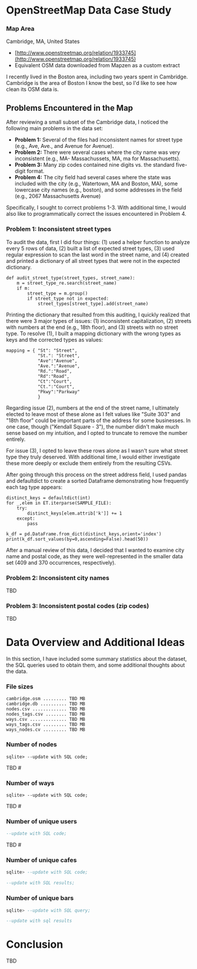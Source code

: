 # OpenStreetMap Data Case Study

### Map Area
Cambridge, MA, United States

- [http://www.openstreetmap.org/relation/1933745](http://www.openstreetmap.org/relation/1933745)
- Equivalent OSM data downloaded from Mapzen as a custom extract
 
I recently lived in the Boston area, including two years spent in Cambridge. Cambridge is the area of Boston I know the best, so I'd like to see how clean its OSM data is. 


## Problems Encountered in the Map
After reviewing a small subset of the Cambridge data, I noticed the following main problems in the data set:

- **Problem 1:** Several of the files had inconsistent names for street type (e.g., Ave, Ave., and Avenue for Avenue). 
- **Problem 2:** There were several cases where the city name was very inconsistent (e.g., MA- Massachussets, MA, ma for Massachusetts). 
- **Problem 3:** Many zip codes contained nine digits vs. the standard five-digit format. 
- **Problem 4:** The city field had several cases where the state was included with the city (e.g., Watertown, MA and Boston, MA), some lowercase city names (e.g., boston), and some addresses in the field (e.g., 2067 Massachusetts Avenue)

Specifically, I sought to correct problems 1-3. With additional time, I would also like to programmatically correct the issues encountered in Problem 4. 

### Problem 1: Inconsistent street types
To audit the data, first I did four things: (1) used a helper function to analyze every 5 rows of data, (2) built a list of expected street types, (3) used regular expression to scan the last word in the street name, and (4) created and printed a dictionary of all street types that were not in the expected dictionary. 

```
def audit_street_type(street_types, street_name):
    m = street_type_re.search(street_name)
    if m:
        street_type = m.group()
        if street_type not in expected:
            street_types[street_type].add(street_name)
```
Printing the dictionary that resulted from this auditing, I quickly realized that there were 3 major types of issues: (1) inconsistent capitalization, (2) streets with numbers at the end (e.g., 18th floor), and (3) streets with no street type. To resolve (1), I built a mapping dictionary with the wrong types as keys and the corrected types as values:

```
mapping = { "St": "Street",
            "St.": "Street",
            "Ave":"Avenue",
            "Ave.":"Avenue",
            "Rd.":"Road",
            "Rd":"Road",
            "Ct":"Court",
            "Ct.":"Court",
            "Pkwy":"Parkway"
            }
```

Regarding issue (2), numbers at the end of the street name, I ultimately elected to leave most of these alone as I felt values like "Suite 303" and "18th floor" could be important parts of the address for some businesses. In one case, though ("Kendall Square - 3"), the number didn't make much sense based on my intuition, and I opted to truncate to remove the number entirely. 

For issue (3), I opted to leave these rows alone as I wasn't sure what street type they truly deserved. With additional time, I would either investigate these more deeply or exclude them entirely from the resulting CSVs. 

After going through this process on the street address field, I used pandas and defaultdict to create a sorted Dataframe demonstrating how frequently each tag type appears:

```
distinct_keys = defaultdict(int)
for _,elem in ET.iterparse(SAMPLE_FILE):
    try:
        distinct_keys[elem.attrib['k']] += 1
    except:
        pass

k_df = pd.DataFrame.from_dict(distinct_keys,orient='index')
print(k_df.sort_values(by=0,ascending=False).head(50))
```
After a manual review of this data, I decided that I wanted to examine city name and postal code, as they were well-represented in the smaller data set (409 and 370 occurrences, respectively). 

### Problem 2: Inconsistent city names
TBD

### Problem 3: Inconsistent postal codes (zip codes)
TBD

# Data Overview and Additional Ideas
In this section, I have included some summary statistics about the dataset, the SQL queries used to obtain them, and some additional thoughts about the data.

### File sizes
```
cambridge.osm ......... TBD MB
cambridge.db .......... TBD MB
nodes.csv ............. TBD MB
nodes_tags.csv ........ TBD MB
ways.csv .............. TBD MB
ways_tags.csv ......... TBD MB
ways_nodes.cv ......... TBD MB  
```  

### Number of nodes
```
sqlite> --update with SQL code;
```
TBD #

### Number of ways
```
sqlite> --update with SQL code;
```
TBD #

### Number of unique users
```sql
--update with SQL code;
```
TBD #

### Number of unique cafes

```sql
sqlite> --update with SQL code;
```

```sql
--update with SQL results;
```

### Number of unique bars

```sql
sqlite> --update with SQL query;
```

```sql
--update with sql results
```

# Conclusion
TBD
